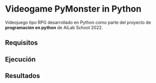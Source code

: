 # Videogame PyMonster in Python  

Videojuego tipo RPG desarrollado en Python como parte del proyecto de **programación en python** de AiLab School 2022.

## Requisitos  

## Ejecución  

## Resultados  
 
